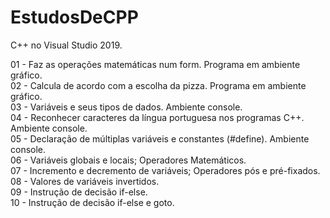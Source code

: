 # EstudosDeCPP
C++ no Visual Studio 2019.

01 - Faz as operações matemáticas num form. Programa em ambiente gráfico.<br> 
02 - Calcula de acordo com a escolha da pizza. Programa em ambiente gráfico.<br> 
03 - Variáveis e seus tipos de dados. Ambiente console. <br>
04 - Reconhecer caracteres da língua portuguesa nos programas C++. Ambiente console. <br>
05 - Declaração de múltiplas variáveis e constantes (#define). Ambiente console. <br>
06 - Variáveis globais e locais; Operadores Matemáticos. <br>
07 - Incremento e decremento de variáveis; Operadores pós e pré-fixados. <br>
08 - Valores de variáveis invertidos. <br>
09 - Instrução de decisão if-else. <br>
10 - Instrução de decisão if-else e goto. <br>
